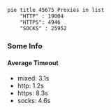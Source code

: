 
```mermaid
pie title 45675 Proxies in list
    "HTTP" : 19004
    "HTTPS": 4946
    "SOCKS" : 25952
```

### Some Info
#### Average Timeout

- mixed: 3.1s
- http: 1.2s
- https: 8.3s
- socks: 4.6s